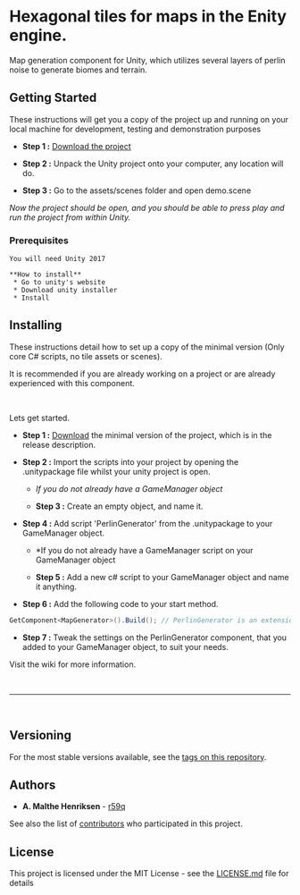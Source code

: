 # Hexagonal tiles for maps in the Enity engine.

Map generation component for Unity, which utilizes several layers of perlin noise to generate biomes and terrain.

## Getting Started

These instructions will get you a copy of the project up and running on your local machine for development, testing and demonstration purposes

 * **Step 1 :** [Download the project](https://github.com/r59q/Hexagonal_Tile-Map--Unity/releases)

 * **Step 2 :** Unpack the Unity project onto your computer, any location will do.

 * **Step 3 :** Go to the assets/scenes folder and open demo.scene
 
 *Now the project should be open, and you should be able to press play and run the project from within Unity.*

### Prerequisites

    You will need Unity 2017

    **How to install**
     * Go to unity's website
     * Download unity installer
     * Install

## Installing

These instructions detail how to set up a copy of the minimal version (Only core C# scripts, no tile assets or scenes).

It is recommended if you are already working on a project or are already experienced with this component.

&nbsp;

Lets get started.

 * **Step 1 :** [Download](https://github.com/r59q/Hexagonal_Tile-Map--Unity/releases) the minimal version of the project, which is in the release description.
 
 * **Step 2 :** Import the scripts into your project by opening the .unitypackage file whilst your unity project is open.
 
    * *If you do not already have a GameManager object*
 
    * **Step 3 :** Create an empty object, and name it.
 
 * **Step 4 :** Add script 'PerlinGenerator' from the .unitypackage to your GameManager object.
 
    * *If you do not already have a GameManager script on your GameManager object
 
    * **Step 5 :** Add a new c# script to your GameManager object and name it anything.
 
 * **Step 6 :** Add the following code to your start method.
 
```csharp
GetComponent<MapGenerator>().Build(); // PerlinGenerator is an extension of Mapgenerator
```

* **Step 7 :** Tweak the settings on the PerlinGenerator component, that you added to your GameManager object, to suit your needs.

Visit the wiki for more information.

&nbsp;

- - - -

&nbsp;


## Versioning

For the most stable versions available, see the [tags on this repository](https://github.com/r59q/Hexagonal_Tile-Map--Unity/tags). 

## Authors

* **A. Malthe Henriksen** - [r59q](https://github.com/r59q)

See also the list of [contributors](https://github.com/r59q/Hexagonal_Tile-Map--Unity/contributors) who participated in this project.

## License

This project is licensed under the MIT License - see the [LICENSE.md](LICENSE.md) file for details
